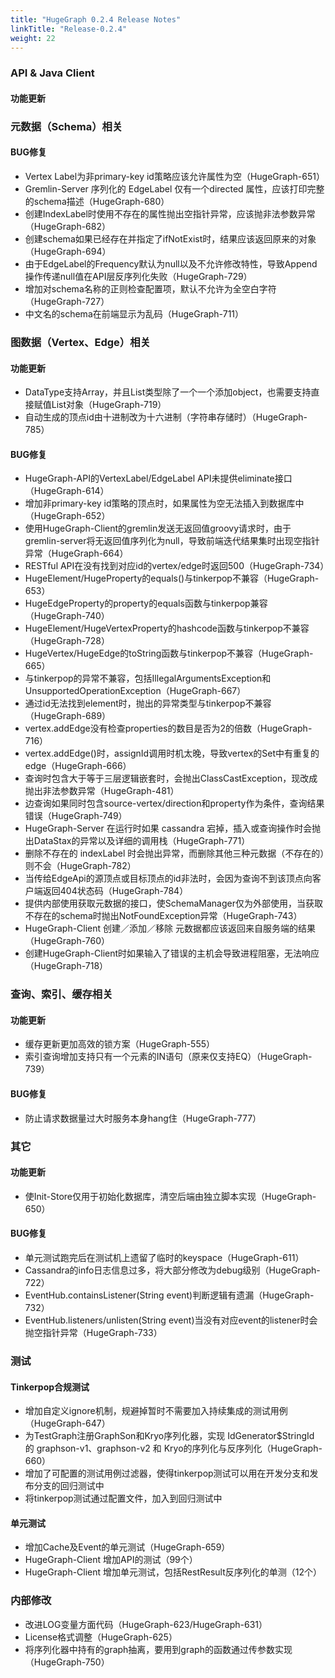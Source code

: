 ```yaml
---
title: "HugeGraph 0.2.4 Release Notes"
linkTitle: "Release-0.2.4"
weight: 22
---
```


### API & Java Client

#### 功能更新
### 元数据（Schema）相关
 
#### BUG修复
- Vertex Label为非primary-key id策略应该允许属性为空（HugeGraph-651）
- Gremlin-Server 序列化的 EdgeLabel 仅有一个directed 属性，应该打印完整的schema描述（HugeGraph-680）
- 创建IndexLabel时使用不存在的属性抛出空指针异常，应该抛非法参数异常（HugeGraph-682）
- 创建schema如果已经存在并指定了ifNotExist时，结果应该返回原来的对象（HugeGraph-694）
- 由于EdgeLabel的Frequency默认为null以及不允许修改特性，导致Append操作传递null值在API层反序列化失败（HugeGraph-729）
- 增加对schema名称的正则检查配置项，默认不允许为全空白字符（HugeGraph-727）
- 中文名的schema在前端显示为乱码（HugeGraph-711）

### 图数据（Vertex、Edge）相关

#### 功能更新
- DataType支持Array，并且List类型除了一个一个添加object，也需要支持直接赋值List对象（HugeGraph-719）
- 自动生成的顶点id由十进制改为十六进制（字符串存储时）（HugeGraph-785）
 
#### BUG修复
- HugeGraph-API的VertexLabel/EdgeLabel API未提供eliminate接口（HugeGraph-614）
- 增加非primary-key id策略的顶点时，如果属性为空无法插入到数据库中（HugeGraph-652）
- 使用HugeGraph-Client的gremlin发送无返回值groovy请求时，由于gremlin-server将无返回值序列化为null，导致前端迭代结果集时出现空指针异常（HugeGraph-664） 
- RESTful API在没有找到对应id的vertex/edge时返回500（HugeGraph-734）
- HugeElement/HugeProperty的equals()与tinkerpop不兼容（HugeGraph-653）
- HugeEdgeProperty的property的equals函数与tinkerpop兼容 （HugeGraph-740）
- HugeElement/HugeVertexProperty的hashcode函数与tinkerpop不兼容（HugeGraph-728）
- HugeVertex/HugeEdge的toString函数与tinkerpop不兼容（HugeGraph-665）
- 与tinkerpop的异常不兼容，包括IllegalArgumentsException和UnsupportedOperationException（HugeGraph-667）
- 通过id无法找到element时，抛出的异常类型与tinkerpop不兼容（HugeGraph-689）
- vertex.addEdge没有检查properties的数目是否为2的倍数（HugeGraph-716）
- vertex.addEdge()时，assignId调用时机太晚，导致vertex的Set<Edge>中有重复的edge（HugeGraph-666）
- 查询时包含大于等于三层逻辑嵌套时，会抛出ClassCastException，现改成抛出非法参数异常（HugeGraph-481）
- 边查询如果同时包含source-vertex/direction和property作为条件，查询结果错误（HugeGraph-749）
- HugeGraph-Server 在运行时如果 cassandra 宕掉，插入或查询操作时会抛出DataStax的异常以及详细的调用栈（HugeGraph-771）
- 删除不存在的 indexLabel 时会抛出异常，而删除其他三种元数据（不存在的）则不会（HugeGraph-782）
- 当传给EdgeApi的源顶点或目标顶点的id非法时，会因为查询不到该顶点向客户端返回404状态码（HugeGraph-784）
- 提供内部使用获取元数据的接口，使SchemaManager仅为外部使用，当获取不存在的schema时抛出NotFoundException异常（HugeGraph-743）
- HugeGraph-Client 创建／添加／移除 元数据都应该返回来自服务端的结果（HugeGraph-760）
- 创建HugeGraph-Client时如果输入了错误的主机会导致进程阻塞，无法响应（HugeGraph-718） 
 
### 查询、索引、缓存相关

#### 功能更新
- 缓存更新更加高效的锁方案（HugeGraph-555）
- 索引查询增加支持只有一个元素的IN语句（原来仅支持EQ）（HugeGraph-739）

#### BUG修复
- 防止请求数据量过大时服务本身hang住（HugeGraph-777）

### 其它

#### 功能更新
- 使Init-Store仅用于初始化数据库，清空后端由独立脚本实现（HugeGraph-650）
 
#### BUG修复
- 单元测试跑完后在测试机上遗留了临时的keyspace（HugeGraph-611）
- Cassandra的info日志信息过多，将大部分修改为debug级别（HugeGraph-722）
- EventHub.containsListener(String event)判断逻辑有遗漏（HugeGraph-732）
- EventHub.listeners/unlisten(String event)当没有对应event的listener时会抛空指针异常（HugeGraph-733）

 
### 测试
#### Tinkerpop合规测试
- 增加自定义ignore机制，规避掉暂时不需要加入持续集成的测试用例（HugeGraph-647）
- 为TestGraph注册GraphSon和Kryo序列化器，实现 IdGenerator$StringId 的 graphson-v1、graphson-v2 和 Kryo的序列化与反序列化（HugeGraph-660）
- 增加了可配置的测试用例过滤器，使得tinkerpop测试可以用在开发分支和发布分支的回归测试中
- 将tinkerpop测试通过配置文件，加入到回归测试中
 
#### 单元测试
- 增加Cache及Event的单元测试（HugeGraph-659）
- HugeGraph-Client 增加API的测试（99个）
- HugeGraph-Client 增加单元测试，包括RestResult反序列化的单测（12个）
 
### 内部修改
 
- 改进LOG变量方面代码（HugeGraph-623/HugeGraph-631）
- License格式调整（HugeGraph-625）
- 将序列化器中持有的graph抽离，要用到graph的函数通过传参数实现 （HugeGraph-750）
